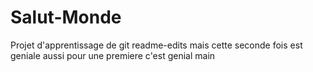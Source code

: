 # Salut-Monde
Projet d'apprentissage de git
readme-edits
mais cette seconde fois est geniale aussi
pour une premiere c'est genial
main

